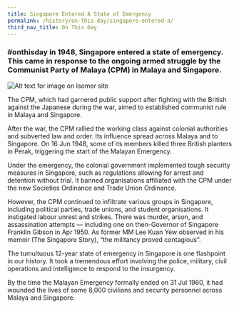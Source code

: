 ```yaml
---
title: Singapore Entered A State of Emergency
permalink: /history/on-this-day/singapore-entered-a/
third_nav_title: On This Day
---
```

### #onthisday in 1948, Singapore entered a state of emergency. This came in response to the ongoing armed struggle by the Communist Party of Malaya (CPM) in Malaya and Singapore. ###
  ![Alt text for image on Isomer site](/images/stateofemergency.jpeg)

The CPM, which had garnered public support after fighting with the British against the Japanese during the war, aimed to established communist rule in Malaya and Singapore. 

After the war, the CPM rallied the working class against colonial authorities and subverted law and order. Its influence spread across Malaya and to Singapore. On 16 Jun 1948, some of its members killed three British planters in Perak, triggering the start of the Malayan Emergency.

Under the emergency, the colonial government implemented tough security measures in Singapore, such as regulations allowing for arrest and detention without trial. It banned organisations affiliated with the CPM under the new Societies Ordinance and Trade Union Ordinance.

However, the CPM continued to infiltrate various groups in Singapore, including political parties, trade unions, and student organisations. It instigated labour unrest and strikes. There was murder, arson, and assassination attempts — including one on then-Governor of Singapore Franklin Gibson in Apr 1950. As former MM Lee Kuan Yew observed in his memoir (The Singapore Story), “the militancy proved contagious”.

The tumultuous 12-year state of emergency in Singapore is one flashpoint in our history. It took a tremendous effort involving the police, military, civil operations and intelligence to respond to the insurgency. 

By the time the Malayan Emergency formally ended on 31 Jul 1960, it had wounded the lives of some 8,000 civilians and security personnel across Malaya and Singapore.